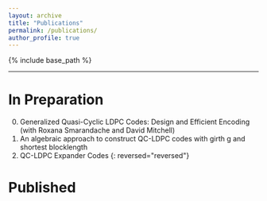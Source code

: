 ```yaml
---
layout: archive
title: "Publications"
permalink: /publications/
author_profile: true
---
```


{% include base_path %}

---

In Preparation
======

0. Generalized Quasi-Cyclic LDPC Codes: Design and Efficient Encoding (with Roxana Smarandache and David Mitchell)
0. An algebraic approach to construct QC-LDPC codes with girth g and shortest blocklength
0. QC-LDPC Expander Codes
{: reversed="reversed"}

Published
======
